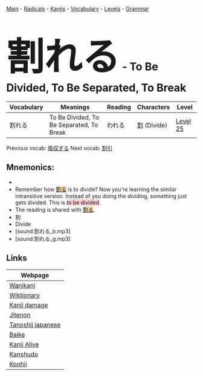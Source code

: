 <style> bigfont {font-size: 100px}</style>
[Main](../README.md) -
[Radicals](../radicals.md) -
[Kanjis](../kanjis.md) -
[Vocabulary](../vocabulary.md) -
[Levels](../levels.md) -
[Grammar](../grammar.md)
# <bigfont> 割れる</bigfont> - To Be Divided, To Be Separated, To Break 

| Vocabulary | Meanings | Reading | Characters | Level |
| --- | --- | --- | --- | --- |
| 割れる | To Be Divided, To Be Separated, To Break | われる |  [割](../kanjis/割.md) (Divide) | [Level 25](../levels/wk_level25.md) |

Previous vocab: [吸収する](吸収する.md) Next vocab: [割引](割引.md) 

## Mnemonics:

* 
* Remember how <span style="background-color:#fed8b1"> [割る](https://jisho.org/search/割る)</span> is to divide? Now you're learning the similar intransitive version. Instead of you doing the dividing, something just gets divided. This is <span style="background-color:#ffcccb"> to be divided</span>.
* The reading is shared with <span style="background-color:#fed8b1"> [割る](https://jisho.org/search/割る)</span>.
* 割
* Divide
* [sound:割れる_b.mp3]
* [sound:割れる_g.mp3]


## Links 

| Webpage |
| --- |
| [Wanikani          ](https://www.wanikani.com/kanji/割れる) |
| [Wiktionary        ](https://en.wiktionary.org/wiki/割れる) |
| [Kanji damage      ](http://www.kanjidamage.com/kanji/search?utf8=✓&q=割れる) |
| [Jitenon           ](https://jitenon.com/kanji/割れる) |
| [Tanoshii japanese ](https://www.tanoshiijapanese.com/dictionary/kanji.cfm?k=割れる) |
| [Baike             ](https://baike.baidu.com/item/割れる) |
| [Kanji Alive       ](https://app.kanjialive.com/割れる) |
| [Kanshudo          ](https://www.kanshudo.com/searchmn?q=割れる) |
| [Koohii            ](https://kanji.koohii.com/study/kanji/割れる) |
